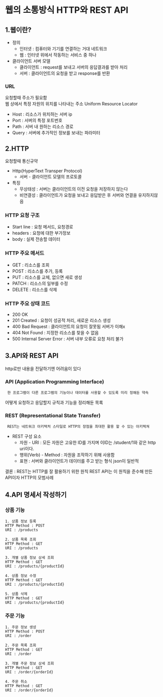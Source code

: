 웹의 소통방식 HTTP와 REST API
=============
1.웹이란?
-------

- 정의 
    - 인터넷 : 컴퓨터와 기기를 연결하는 거대 네트워크
    - 웹 : 인터넷 위에서 작동하는 서비스 중 하나
- 클라이언트 서버 모델
    - 클라이언트 : request를 보내고 서버의 응답결과를 받아 처리
    - 서버 : 클라이언트의 요청을 받고 response를 반환

### URL
요청할때 주소가 필요함   
웹 상에서 특정 자원의 위치를 나타내는 주소 Uniform Resource Locator
- Host : 리소스가 위치하는 서버 ip
- Port : 서버의 특정 포트번호
- Path : 서버 내 원하는 리소스 경로
- Query : 서버에 추가적인 정보를 보내는 파라미터

2.HTTP
----
요청할때 통신규약      

- Http(HyperText Transper Protocol)
    - 서버 - 클라이언트 모델의 프로토콜
- 특징
    - 무상태성 : 서버는 클라이언트의 이전 요청을 저장하지 않는다 
    - 비연결성 : 클라이언트가 요청을 보내고 응답받은 후 서버와 연결을 유지하지않음
### HTTP 요청 구조
- Start line : 요청 메서드, 요청경로
- headers : 요청에 대한 부가정보
- body : 실제 전송할 데이터

### HTTP 주요 메서드
- GET : 리소스를 조회
- POST : 리소스를 추가, 등록
- PUT : 리소스를 교체, 없으면 새로 생성
- PATCH : 리소스의 일부를 수정
- DELETE : 리소스를 삭제

### HTTP 주요 상태 코드
- 200 OK
- 201 Created : 요청이 성공적 처리, 새로운 리소스 생성
- 400 Bad Request : 클라이언트의 요청이 잘못됨 서버가 이해x
- 404 Not Found : 지정한 리소스를 찾을 수 없음
- 500 Internal Server Error : 서버 내부 오류로 요청 처리 불가

3.API와 REST API
-----
http로만 내용을 전달하기엔 어려움이 있다   

### API (Application Programming Interface)
     한 프로그램이 다른 프로그램의 기능이나 데이터를 사용할 수 있도록 미리 정해둔 약속

어떻게 요청하고 응답할지 규칙과 기능을 정리해둔 목록 

### REST (Representational State Transfer)
     REST는 네트워크 아키텍처 스타일로 HTTP의 장점을 최대한 활용 할 수 있는 아키텍쳐
- REST 구성 요소
    - 자원 - URI : 모든 자원은 고유한 ID를 가지며 이ID는 /student/1와 같은 http uri이다.
    - 행위(Verb) - Method : 자원을 조작하기 위해 사용함
    - 표현 : 서버와 클라이언트가 데이터를 주고 받는 형식 json이 일반적

결론 : REST는 HTTP를 잘 활용하기 위한 원칙
REST API는 이 원칙을 준수해 만든 API이자 HTTP의 모범사례


4.API 명세서 작성하기
--------------------

### 상품 기능

    1. 상품 정보 등록   
    HTTP Method : POST   
    URI : /products   

    2. 상품 목록 조회
    HTTP Method : GET   
    URI : /products

    3. 개별 상품 정보 상세 조회
    HTTP Method : GET   
    URI : /products/{productId}    

    4. 상품 정보 수정
    HTTP Method : GET   
    URI : /products/{productId}          

    5. 상품 삭제
    HTTP Method : GET   
    URI : /products/{productId}          

### 주문 기능
    1. 주문 정보 생성   
    HTTP Method : POST   
    URI : /order   

    2. 주문 목록 조회
    HTTP Method : GET   
    URI : /order

    3. 개별 주문 정보 상세 조회
    HTTP Method : GET   
    URI : /order/{orderId}    
     
    4. 주문 취소    
    HTTP Method : GET   
    URI : /order/{orderId}     
